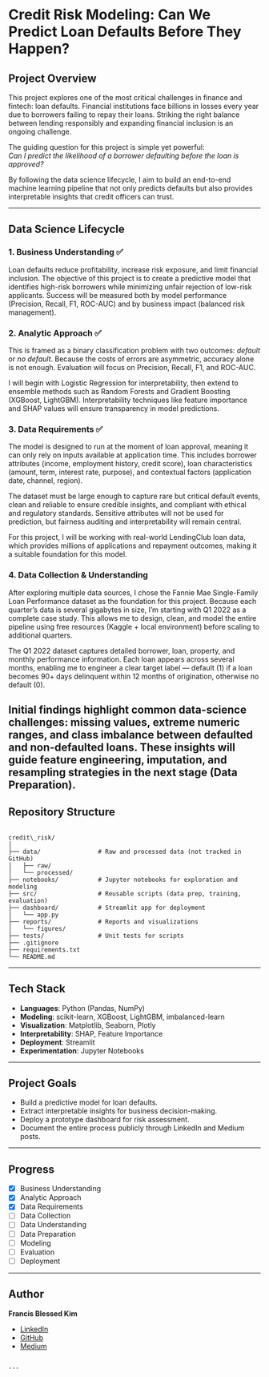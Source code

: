# Credit Risk Modeling: Can We Predict Loan Defaults Before They Happen?

## Project Overview
This project explores one of the most critical challenges in finance and fintech: loan defaults. Financial institutions face billions in losses every year due to borrowers failing to repay their loans. Striking the right balance between lending responsibly and expanding financial inclusion is an ongoing challenge.  

The guiding question for this project is simple yet powerful:  
*Can I predict the likelihood of a borrower defaulting before the loan is approved?*  

By following the data science lifecycle, I aim to build an end-to-end machine learning pipeline that not only predicts defaults but also provides interpretable insights that credit officers can trust.  

---

## Data Science Lifecycle

### 1. Business Understanding ✅
Loan defaults reduce profitability, increase risk exposure, and limit financial inclusion. The objective of this project is to create a predictive model that identifies high-risk borrowers while minimizing unfair rejection of low-risk applicants. Success will be measured both by model performance (Precision, Recall, F1, ROC-AUC) and by business impact (balanced risk management).

### 2. Analytic Approach ✅
This is framed as a binary classification problem with two outcomes: *default* or *no default*. Because the costs of errors are asymmetric, accuracy alone is not enough. Evaluation will focus on Precision, Recall, F1, and ROC-AUC.  

I will begin with Logistic Regression for interpretability, then extend to ensemble methods such as Random Forests and Gradient Boosting (XGBoost, LightGBM). Interpretability techniques like feature importance and SHAP values will ensure transparency in model predictions.  

### 3. Data Requirements ✅
The model is designed to run at the moment of loan approval, meaning it can only rely on inputs available at application time. This includes borrower attributes (income, employment history, credit score), loan characteristics (amount, term, interest rate, purpose), and contextual factors (application date, channel, region).  

The dataset must be large enough to capture rare but critical default events, clean and reliable to ensure credible insights, and compliant with ethical and regulatory standards. Sensitive attributes will not be used for prediction, but fairness auditing and interpretability will remain central.  

For this project, I will be working with real-world LendingClub loan data, which provides millions of applications and repayment outcomes, making it a suitable foundation for this model.  

### 4. Data Collection & Understanding 

After exploring multiple data sources, I chose the Fannie Mae Single-Family Loan Performance dataset as the foundation for this project.
Because each quarter’s data is several gigabytes in size, I’m starting with Q1 2022 as a complete case study. This allows me to design, clean, and model the entire pipeline using free resources (Kaggle + local environment) before scaling to additional quarters.

The Q1 2022 dataset captures detailed borrower, loan, property, and monthly performance information. Each loan appears across several months, enabling me to engineer a clear target label — default (1) if a loan becomes 90+ days delinquent within 12 months of origination, otherwise no default (0).

Initial findings highlight common data-science challenges: missing values, extreme numeric ranges, and class imbalance between defaulted and non-defaulted loans. These insights will guide feature engineering, imputation, and resampling strategies in the next stage (Data Preparation).
---

## Repository Structure
```

credit\_risk/
│
├── data/                # Raw and processed data (not tracked in GitHub)
│   ├── raw/
│   └── processed/
├── notebooks/           # Jupyter notebooks for exploration and modeling
├── src/                 # Reusable scripts (data prep, training, evaluation)
├── dashboard/           # Streamlit app for deployment
│   └── app.py
├── reports/             # Reports and visualizations
│   └── figures/
├── tests/               # Unit tests for scripts
├── .gitignore
├── requirements.txt
└── README.md

```

---

## Tech Stack
- **Languages**: Python (Pandas, NumPy)  
- **Modeling**: scikit-learn, XGBoost, LightGBM, imbalanced-learn  
- **Visualization**: Matplotlib, Seaborn, Plotly  
- **Interpretability**: SHAP, Feature Importance  
- **Deployment**: Streamlit  
- **Experimentation**: Jupyter Notebooks  

---

## Project Goals
- Build a predictive model for loan defaults.  
- Extract interpretable insights for business decision-making.  
- Deploy a prototype dashboard for risk assessment.  
- Document the entire process publicly through LinkedIn and Medium posts.  

---

## Progress
- [x] Business Understanding  
- [x] Analytic Approach  
- [x] Data Requirements  
- [ ] Data Collection  
- [ ] Data Understanding  
- [ ] Data Preparation  
- [ ] Modeling  
- [ ] Evaluation  
- [ ] Deployment  

---

## Author
**Francis Blessed Kim**  
- [LinkedIn](https://www.linkedin.com/in/francis-kim-1931681b6/)  
- [GitHub](https://github.com/francisblessedkim)  
- [Medium](https://medium.com/@kimblessedfrancis)  
```

---


